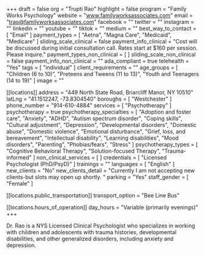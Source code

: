 +++
draft = false
org = "Trupti Rao"
highlight = false
program = "Family Works Psychology"
website = "www.familyworksassociates.com"
email = "trao@familyworksassociates.com"
facebook = ""
twitter = ""
instagram = ""
linkedin = ""
youtube = ""
tiktok = ""
medium = ""
best_way_to_contact = [ "Email" ]
payment_types = [ "Aetna", "Magna Care", "Medicaid", "Medicare" ]
sliding_scale_clinical = false
payment_info_clinical = "Cost will be discussed during initial consultation call.  Rates start at $160 per session.  Please inquire."
payment_types_non_clinical = [ ]
sliding_scale_non_clinical = false
payment_info_non_clinical = ""
ada_compliant = true
telehealth = "Yes"
tags = [ "individual" ]
client_requirements = ""
age_groups = [
  "Children (6 to 10)",
  "Preteens and Tweens (11 to 13)",
  "Youth and Teenagers (14 to 19)"
]
image = ""

[[locations]]
address = "449 North State Road, Briarcliff Manor, NY 10510"
latLng = "41.1512247, -73.8304540"
boroughs = [ "Westchester" ]
phone_number = "914-610-4884"
services = [ "Psychotherapy" ]
psychotherapy = true
psychotherapy_specialties = [
  "Adoption and foster care",
  "Anxiety",
  "ADHD",
  "Autism spectrum disorder",
  "Coping skills",
  "Cultural adjustment",
  "Depression",
  "Developmental disorders",
  "Domestic abuse",
  "Domestic violence",
  "Emotional disturbance",
  "Grief, loss, and bereavement",
  "Intellectual disability",
  "Learning disabilities",
  "Mood disorders",
  "Parenting",
  "Phobias/fears",
  "Stress"
]
psychotherapy_types = [
  "Cognitive Behavioral Therapy",
  "Solution-focused Therapy",
  "Trauma-informed"
]
non_clinical_services = [ ]
credentials = [ "Licensed Psychologist (PhD/PsyD)" ]
trainings = ""
languages = [ "English" ]
new_clients = "No"
new_clients_detail = "Currently I am not accepting new clients-but slots may open up shortly.  "
parking = "Yes"
staff_gender = [ "Female" ]

  [[locations.public_transportation]]
  transport_option = "Bee Line Bus"

  [[locations.hours_of_operation]]
  day_hours = "Variable (primarily evenings)"
+++


Dr. Rao is a NYS Licensed Clinical Psychologist who specializes in working with children and adolescents with trauma histories, developmental disabilities, and other generalized disorders, including anxiety and depression.  

